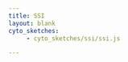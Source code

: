 ```yaml
---
title: SSI
layout: blank
cyto_sketches:
     - cyto_sketches/ssi/ssi.js

---
```



<div id="cy"></div>
